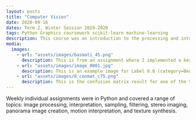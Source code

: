 ```yaml
---
layout: posts
title: "Computer Vision"
date: 2020-09-16
dates: Term 2, Winter Session 2019-2020
tags: Python Graphics coursework scikit-learn machine-learning
description: This course was an introduction to the processing and interpretation of images. We learned about developments in image sensing, sampling, and filtering and were able to implement some techniques ourselves. We progressed from programmatic image manipulation to using machine learning for image recognition.
media:
  images:
    - url: "assets/images/basmati_45.png"
      description: This is from an assignment where I implemented a key point recognition algorithm that was able to identify a unique set of points within a larger context.
    - url: "assets/images/image_0001.jpg"
      description: This is an example image for Label 0.0 (category=Bedroom) in the confusion matrix below.
    - url: "assets/images/0_conmat_c75.png"
      description: This is the confusion matrix result for one of the SVM models created based on the provided dataset of images and categories, 14 total.
---
```

Weekly individual assignments were in Python and covered a range of topics: image processing, interpretation, sampling, filtering, stereo imaging, panorama image creation, motion interpretation, and texture synthesis.